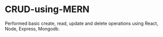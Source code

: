 # CRUD-using-MERN
Performed basic create, read, update and delete operations using React, Node, Express, Mongodb. 
